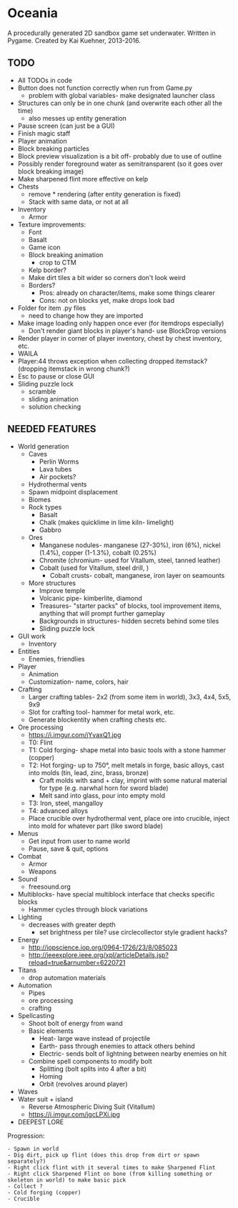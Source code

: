 Oceania
==
A procedurally generated 2D sandbox game set underwater.
Written in Pygame.
Created by Kai Kuehner, 2013-2016.

TODO
--
- All TODOs in code
- Button does not function correctly when run from Game.py
    - problem with global variables- make designated launcher class
- Structures can only be in one chunk (and overwrite each other all the time)
	- also messes up entity generation
- Pause screen (can just be a GUI)
- Finish magic staff
- Player animation
- Block breaking particles
- Block preview visualization is a bit off- probably due to use of outline
- Possibly render foreground water as semitransparent (so it goes over block breaking image)
- Make sharpened flint more effective on kelp
- Chests
    - remove * rendering (after entity generation is fixed)
    - Stack with same data, or not at all
- Inventory
    - Armor
- Texture improvements:
	- Font
	- Basalt
	- Game icon
	- Block breaking animation
		- crop to CTM
	- Kelp border?
	- Make dirt tiles a bit wider so corners don't look weird
	- Borders?
		- Pros: already on character/items, make some things clearer
		- Cons: not on blocks yet, make drops look bad
- Folder for item .py files
	- need to change how they are imported
- Make image loading only happen once ever (for itemdrops especially)
	- Don't render giant blocks in player's hand- use BlockDrop versions
- Render player in corner of player inventory, chest by chest inventory, etc.
- WAILA
- Player:44 throws exception when collecting dropped itemstack? (dropping itemstack in wrong chunk?)
- Esc to pause or close GUI
- Sliding puzzle lock
	- scramble
	- sliding animation
	- solution checking

NEEDED FEATURES
--
- World generation
    - Caves
    	- Perlin Worms
        - Lava tubes
        - Air pockets?
    - Hydrothermal vents
    - Spawn midpoint displacement
    - Biomes
    - Rock types
        - Basalt
        - Chalk (makes quicklime in lime kiln- limelight)
        - Gabbro
    - Ores
        - Manganese nodules-  manganese (27-30%), iron (6%), nickel (1.4%), copper (1-1.3%), cobalt (0.25%)
        - Chromite (chromium- used for Vitallum, steel, tanned leather)
        - Cobalt (used for Vitallum, steel drill, )
            - Cobalt crusts- cobalt, manganese, iron layer on seamounts
    - More structures
        - Improve temple
        - Volcanic pipe- kimberlite, diamond
        - Treasures- "starter packs" of blocks, tool improvement items, anything that will prompt further gameplay
        - Backgrounds in structures- hidden secrets behind some tiles
		- Sliding puzzle lock
- GUI work
    - Inventory
- Entities
    - Enemies, friendlies
- Player
    - Animation
    - Customization- name, colors, hair
- Crafting
    - Larger crafting tables- 2x2 (from some item in world), 3x3, 4x4, 5x5, 9x9
    - Slot for crafting tool- hammer for metal work, etc.
    - Generate blockentity when crafting chests etc.
- Ore processing
    - https://i.imgur.com/jYvaxQ1.jpg
    - T0: Flint
    - T1: Cold forging- shape metal into basic tools with a stone hammer (copper)
    - T2: Hot forging- up to 750°, melt metals in forge, basic alloys, cast into molds (tin, lead, zinc, brass, bronze)
        - Craft molds with sand + clay, imprint with some natural material for type (e.g. narwhal horn for sword blade)
        - Melt sand into glass, pour into empty mold
    - T3: Iron, steel, mangalloy
    - T4: advanced alloys
    - Place crucible over hydrothermal vent, place ore into crucible, inject into mold for whatever part (like sword blade)
- Menus
    - Get input from user to name world
    - Pause, save & quit, options
- Combat
    - Armor
    - Weapons
- Sound
    - freesound.org
- Multiblocks- have special multiblock interface that checks specific blocks
    - Hammer cycles through block variations
- Lighting
  - decreases with greater depth
    - set brightness per tile? use circlecollector style gradient hacks?
- Energy
    - http://iopscience.iop.org/0964-1726/23/8/085023
    - http://ieeexplore.ieee.org/xpl/articleDetails.jsp?reload=true&arnumber=6220721
- Titans
    - drop automation materials
- Automation
    - Pipes
    - ore processing
    - crafting
- Spellcasting
	- Shoot bolt of energy from wand
	- Basic elements
		- Heat- large wave instead of projectile
		- Earth- pass through enemies to attack others behind
		- Electric- sends bolt of lightning between nearby enemies on hit
	- Combine spell components to modify bolt
		- Splitting (bolt splits into 4 after a bit)
		- Homing
		- Orbit (revolves around player)
- Waves
- Water suit + island
    - Reverse Atmospheric Diving Suit (Vitallum)
    - https://i.imgur.com/jgcLPXi.jpg
- DEEPEST LORE

Progression:

    - Spawn in world
    - Dig dirt, pick up flint (does this drop from dirt or spawn separately?)
    - Right click flint with it several times to make Sharpened Flint
    - Right click Sharpened Flint on bone (from killing something or skeleton in world) to make basic pick
    - Collect ?
    - Cold forging (copper)
    - Crucible
    
